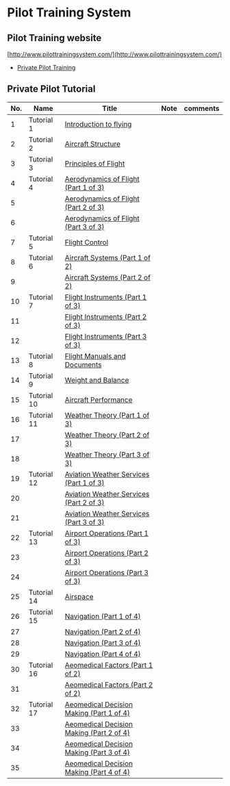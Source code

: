 # Pilot Training System

## Pilot Training website

[http://www.pilottrainingsystem.com/](http://www.pilottrainingsystem.com/)

* [Private Pilot Training](http://www.pilottrainingsystem.com/flightTraining.php)

## Private Pilot Tutorial

| No. | Name        | Title          |  Note | comments |
| --- | ----------- | -------------- | ----- | -------- |
|  1  | Tutorial 1  | [Introduction to flying](https://www.youtube.com/watch?v=miXi7EU7msI&list=PLdu8cMWoatm19rjgUl05Y8lSzlOUCTXp1&index=1) |    | |
|  2  | Tutorial 2  | [Aircraft Structure](https://www.youtube.com/watch?v=BfGVIbTgQzs&list=PLdu8cMWoatm19rjgUl05Y8lSzlOUCTXp1&index=2) |    | |
|  3  | Tutorial 3  | [Principles of Flight](https://www.youtube.com/watch?v=jt4ga4NNbic&list=PLdu8cMWoatm19rjgUl05Y8lSzlOUCTXp1&index=3) |    | |
|  4  | Tutorial 4  | [Aerodynamics of Flight (Part 1 of 3)](https://www.youtube.com/watch?v=jl2M9BopgM8&list=PLdu8cMWoatm19rjgUl05Y8lSzlOUCTXp1&index=4) |    | |
|  5  |             | [Aerodynamics of Flight (Part 2 of 3)](https://www.youtube.com/watch?v=8BmsOQkvJYw&list=PLdu8cMWoatm19rjgUl05Y8lSzlOUCTXp1&index=5) |    | |
|  6  |             | [Aerodynamics of Flight (Part 3 of 3)](https://www.youtube.com/watch?v=8sMtFARVr-M&list=PLdu8cMWoatm19rjgUl05Y8lSzlOUCTXp1&index=6) |    | |
|  7  | Tutorial 5  | [Flight Control](https://www.youtube.com/watch?v=uZsnYoulAa4&list=PLdu8cMWoatm19rjgUl05Y8lSzlOUCTXp1&index=7) |    | |
|  8  | Tutorial 6  | [Aircraft Systems (Part 1 of 2)](https://www.youtube.com/watch?v=4n_-xPIiZ6c&list=PLdu8cMWoatm19rjgUl05Y8lSzlOUCTXp1&index=8) |    | |
|  9  |             | [Aircraft Systems (Part 2 of 2)](https://www.youtube.com/watch?v=SvmJa6twZY8&list=PLdu8cMWoatm19rjgUl05Y8lSzlOUCTXp1&index=9) |    | |
| 10  | Tutorial 7  | [Flight Instruments (Part 1 of 3)](https://www.youtube.com/watch?v=wjTZsHU3T5g&list=PLdu8cMWoatm19rjgUl05Y8lSzlOUCTXp1&index=10) |    | |
| 11  |             | [Flight Instruments (Part 2 of 3)](https://www.youtube.com/watch?v=A4mOLr0PHW8&list=PLdu8cMWoatm19rjgUl05Y8lSzlOUCTXp1&index=11) |    | |
| 12  |             | [Flight Instruments (Part 3 of 3)](https://www.youtube.com/watch?v=prAQZv6dnho&list=PLdu8cMWoatm19rjgUl05Y8lSzlOUCTXp1&index=12) |    | |
| 13  | Tutorial 8  | [Flight Manuals and Documents](https://www.youtube.com/watch?v=kxLM4gF-zDY&list=PLdu8cMWoatm19rjgUl05Y8lSzlOUCTXp1&index=13) |    | |
| 14  | Tutorial 9  | [Weight and Balance](https://www.youtube.com/watch?v=k8BEhtVeWWg&list=PLdu8cMWoatm19rjgUl05Y8lSzlOUCTXp1&index=14) |    | |
| 15  | Tutorial 10 | [Aircraft Performance](https://www.youtube.com/watch?v=2f4q4r33Jik&list=PLdu8cMWoatm19rjgUl05Y8lSzlOUCTXp1&index=15) |    | |
| 16  | Tutorial 11 | [Weather Theory (Part 1 of 3)](https://www.youtube.com/watch?v=jgOf14RpA0M&list=PLdu8cMWoatm19rjgUl05Y8lSzlOUCTXp1&index=16) |    | |
| 17  |             | [Weather Theory (Part 2 of 3)](https://www.youtube.com/watch?v=144xP_Z1bgY&list=PLdu8cMWoatm19rjgUl05Y8lSzlOUCTXp1&index=17) |    | |
| 18  |             | [Weather Theory (Part 3 of 3)](https://www.youtube.com/watch?v=e98bVkmBjZ8&list=PLdu8cMWoatm19rjgUl05Y8lSzlOUCTXp1&index=18) |    | |
| 19  | Tutorial 12 | [Aviation Weather Services (Part 1 of 3)](https://www.youtube.com/watch?v=RxabRAFpA2w&list=PLdu8cMWoatm19rjgUl05Y8lSzlOUCTXp1&index=19) |    | |
| 20  |             | [Aviation Weather Services (Part 2 of 3)](https://www.youtube.com/watch?v=gxD2Mx929QE&list=PLdu8cMWoatm19rjgUl05Y8lSzlOUCTXp1&index=20) |    | |
| 21  |             | [Aviation Weather Services (Part 3 of 3)](https://www.youtube.com/watch?v=owMeLbu1W1Q&list=PLdu8cMWoatm19rjgUl05Y8lSzlOUCTXp1&index=21) |    | |
| 22  | Tutorial 13 | [Airport Operations (Part 1 of 3)](https://www.youtube.com/watch?v=K2vJiYWWJxI&list=PLdu8cMWoatm19rjgUl05Y8lSzlOUCTXp1&index=22) |    | |
| 23  |             | [Airport Operations (Part 2 of 3)](https://www.youtube.com/watch?v=pnAT7ROW5Fk&list=PLdu8cMWoatm19rjgUl05Y8lSzlOUCTXp1&index=23) |    | |
| 24  |             | [Airport Operations (Part 3 of 3)](https://www.youtube.com/watch?v=uRjC0fVVCdw&list=PLdu8cMWoatm19rjgUl05Y8lSzlOUCTXp1&index=24) |    | |
| 25  | Tutorial 14 | [Airspace](https://www.youtube.com/watch?v=AUq9t3IQ6M4&list=PLdu8cMWoatm19rjgUl05Y8lSzlOUCTXp1&index=25) |    | |
| 26  | Tutorial 15 | [Navigation (Part 1 of 4)](https://www.youtube.com/watch?v=YWM30gsV8Jg&list=PLdu8cMWoatm19rjgUl05Y8lSzlOUCTXp1&index=26) |    | |
| 27  |             | [Navigation (Part 2 of 4)](https://www.youtube.com/watch?v=f_r8Zb8DvZE&list=PLdu8cMWoatm19rjgUl05Y8lSzlOUCTXp1&index=27) |    | |
| 28  |             | [Navigation (Part 3 of 4)](https://www.youtube.com/watch?v=Jjd5NfVeBbY&list=PLdu8cMWoatm19rjgUl05Y8lSzlOUCTXp1&index=28) |    | |
| 29  |             | [Navigation (Part 4 of 4)](https://www.youtube.com/watch?v=wZ2C9JezNQI&list=PLdu8cMWoatm19rjgUl05Y8lSzlOUCTXp1&index=29) |    | |
| 30  | Tutorial 16 | [Aeomedical Factors (Part 1 of 2)](https://www.youtube.com/watch?v=rWWesizJSQc&list=PLdu8cMWoatm19rjgUl05Y8lSzlOUCTXp1&index=30) |    | |
| 31  |             | [Aeomedical Factors (Part 2 of 2)](https://www.youtube.com/watch?v=fgooqXUmAPg&list=PLdu8cMWoatm19rjgUl05Y8lSzlOUCTXp1&index=31) |    | |
| 32  | Tutorial 17 | [Aeomedical Decision Making (Part 1 of 4)](https://www.youtube.com/watch?v=lueqDegIfE4&list=PLdu8cMWoatm19rjgUl05Y8lSzlOUCTXp1&index=32) |    | |
| 33  |             | [Aeomedical Decision Making (Part 2 of 4)](https://www.youtube.com/watch?v=Xdf38_gjDvQ&list=PLdu8cMWoatm19rjgUl05Y8lSzlOUCTXp1&index=33) |    | |
| 34  |             | [Aeomedical Decision Making (Part 3 of 4)](https://www.youtube.com/watch?v=gp8HI37xPBI&list=PLdu8cMWoatm19rjgUl05Y8lSzlOUCTXp1&index=34) |    | |
| 35  |             | [Aeomedical Decision Making (Part 4 of 4)](https://www.youtube.com/watch?v=MhN0sGKmVAg&list=PLdu8cMWoatm19rjgUl05Y8lSzlOUCTXp1&index=35) |    | |
